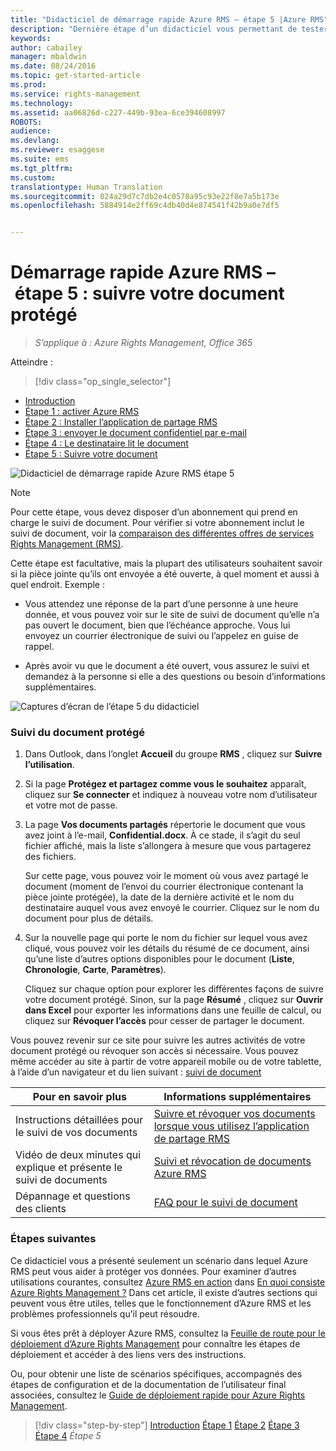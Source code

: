 ```yaml
---
title: "Didacticiel de démarrage rapide Azure RMS – étape 5 |Azure RMS"
description: "Dernière étape d’un didacticiel vous permettant de tester rapidement Microsoft Azure Rights Management au sein de votre organisation en seulement 5 étapes qui devraient vous prendre moins de 15 minutes."
keywords: 
author: cabailey
manager: mbaldwin
ms.date: 08/24/2016
ms.topic: get-started-article
ms.prod: 
ms.service: rights-management
ms.technology: 
ms.assetid: aa06826d-c227-449b-93ea-6ce394608997
ROBOTS: 
audience: 
ms.devlang: 
ms.reviewer: esaggese
ms.suite: ems
ms.tgt_pltfrm: 
ms.custom: 
translationtype: Human Translation
ms.sourcegitcommit: 024a29d7c7db2e4c0578a95c93e22f8e7a5b173e
ms.openlocfilehash: 5884914e2ff69c4db40d4e874541f42b9a0e7df5


---
```



# Démarrage rapide Azure RMS – étape 5 : suivre votre document protégé

>*S’applique à : Azure Rights Management, Office 365*


Atteindre : 
> [!div class="op_single_selector"]
- [Introduction](quick-start-tutorial.md)
- [Étape 1 : activer Azure RMS](tutorial-step1.md)
- [Étape 2 : Installer l’application de partage RMS](tutorial-step2.md)
- [Étape 3 : envoyer le document confidentiel par e-mail](tutorial-step3.md)
- [Étape 4 : Le destinataire lit le document](tutorial-step4.md)
- [Étape 5 : Suivre votre document](tutorial-step5.md)

![Didacticiel de démarrage rapide Azure RMS étape 5](../media/AzRMS_QuickStartSteps5.PNG)

> [!NOTE]
> Pour cette étape, vous devez disposer d’un abonnement qui prend en charge le suivi de document. Pour vérifier si votre abonnement inclut le suivi de document, voir la [comparaison des différentes offres de services Rights Management (RMS)](https://technet.microsoft.com/dn858608.aspx).

Cette étape est facultative, mais la plupart des utilisateurs souhaitent savoir si la pièce jointe qu’ils ont envoyée a été ouverte, à quel moment et aussi à quel endroit. Exemple :

-   Vous attendez une réponse de la part d’une personne à une heure donnée, et vous pouvez voir sur le site de suivi de document qu’elle n’a pas ouvert le document, bien que l’échéance approche. Vous lui envoyez un courrier électronique de suivi ou l’appelez en guise de rappel.

-   Après avoir vu que le document a été ouvert, vous assurez le suivi et demandez à la personne si elle a des questions ou besoin d’informations supplémentaires.

![Captures d’écran de l’étape 5 du didacticiel](../media/AzRMS_Tutorial_5_Screenshots.png)

### Suivi du document protégé

1.  Dans Outlook, dans l’onglet **Accueil** du groupe **RMS** , cliquez sur **Suivre l’utilisation**.

2.  Si la page **Protégez et partagez comme vous le souhaitez** apparaît, cliquez sur **Se connecter** et indiquez à nouveau votre nom d’utilisateur et votre mot de passe.

3.  La page **Vos documents partagés** répertorie le document que vous avez joint à l’e-mail, **Confidential.docx**. À ce stade, il s’agit du seul fichier affiché, mais la liste s’allongera à mesure que vous partagerez des fichiers.

    Sur cette page, vous pouvez voir le moment où vous avez partagé le document (moment de l’envoi du courrier électronique contenant la pièce jointe protégée), la date de la dernière activité et le nom du destinataire auquel vous avez envoyé le courrier. Cliquez sur le nom du document pour plus de détails.

4.  Sur la nouvelle page qui porte le nom du fichier sur lequel vous avez cliqué, vous pouvez voir les détails du résumé de ce document, ainsi qu’une liste d’autres options disponibles pour le document (**Liste**, **Chronologie**, **Carte**, **Paramètres**).

    Cliquez sur chaque option pour explorer les différentes façons de suivre votre document protégé. Sinon, sur la page **Résumé** , cliquez sur **Ouvrir dans Excel** pour exporter les informations dans une feuille de calcul, ou cliquez sur **Révoquer l’accès** pour cesser de partager le document.

Vous pouvez revenir sur ce site pour suivre les autres activités de votre document protégé ou révoquer son accès si nécessaire. Vous pouvez même accéder au site à partir de votre appareil mobile ou de votre tablette, à l’aide d’un navigateur et du lien suivant : [suivi de document](http://go.microsoft.com/fwlink/?LinkId=529562)

|Pour en savoir plus|Informations supplémentaires|
|--------------------------------|--------------------------|
|Instructions détaillées pour le suivi de vos documents|[Suivre et révoquer vos documents lorsque vous utilisez l’application de partage RMS](../rms-client/sharing-app-track-revoke.md)|
|Vidéo de deux minutes qui explique et présente le suivi de documents|[Suivi et révocation de documents Azure RMS](http://channel9.msdn.com/Series/Information-Protection/Azure-RMS-Document-Tracking-and-Revocation)|
|Dépannage et questions des clients|[FAQ pour le suivi de document](https://technet.microsoft.com/dn947488)|

### Étapes suivantes
Ce didacticiel vous a présenté seulement un scénario dans lequel Azure RMS peut vous aider à protéger vos données. Pour examiner d’autres utilisations courantes, consultez [Azure RMS en action](../understand-explore/what-admins-users-see.md) dans [En quoi consiste Azure Rights Management ?](../understand-explore/what-is-azure-rms.md) Dans cet article, il existe d’autres sections qui peuvent vous être utiles, telles que le fonctionnement d’Azure RMS et les problèmes professionnels qu’il peut résoudre.

Si vous êtes prêt à déployer Azure RMS, consultez la [Feuille de route pour le déploiement d’Azure Rights Management](../plan-design/deployment-roadmap.md) pour connaître les étapes de déploiement et accéder à des liens vers des instructions.

Ou, pour obtenir une liste de scénarios spécifiques, accompagnés des étapes de configuration et de la documentation de l’utilisateur final associées, consultez le [Guide de déploiement rapide pour Azure Rights Management](../get-started/rapid-deployment-guide.md).

>[!div class="step-by-step"]
[Introduction](quick-start-tutorial.md)
[Étape 1](tutorial-step1.md)
[Étape 2](tutorial-step2.md)
[Étape 3](tutorial-step3.md)
[Étape 4](tutorial-step4.md)
*Étape 5*



<!--HONumber=Aug16_HO4-->


